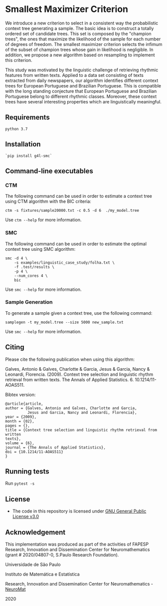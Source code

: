 # Smallest Maximizer Criterion

We introduce a new criterion to select in a consistent way the probabilistic context tree generating a sample. The basic idea is to construct a totally ordered set of candidate trees. This set is composed by the "champion trees", the ones that maximize the likelihood of the sample for each number of degrees of freedom. The smallest maximizer criterion selects the infimum of the subset of champion trees whose gain in likelihood is negligible. In addition, we propose a new algorithm based on resampling to implement this criterion.

This study was motivated by the linguistic challenge of retrieving rhythmic features from written texts. Applied to a data set consisting of texts extracted from daily newspapers, our algorithm identifies different context trees for European Portuguese and Brazilian Portuguese. This is compatible with the long standing conjecture that European Portuguese and Brazilian Portuguese belong to different rhythmic classes. Moreover, these context trees have several interesting properties which are linguistically meaningful.


## Requirements
	python 3.7


## Installation
	`pip install g4l-smc`



## Command-line executables


### CTM

The following command can be used in order to estimate a context tree using CTM algorithm with the BIC criteria:

`ctm -s fixtures/sample20000.txt -c 0.5 -d 6  ./my_model.tree`

Use `ctm --help` for more information.

### SMC

The following command can be used in order to estimate the optimal context tree using SMC algorithm:

```
smc -d 4 \
    -s examples/linguistic_case_study/folha.txt \
    -f .test/results \
    -p 4 \
    --num_cores 4 \
    bic

```

Use `smc --help` for more information.



### Sample Generation

To generate a sample given a context tree, use the following command:

```
samplegen -t my_model.tree --size 5000 new_sample.txt

```

Use `smc --help` for more information.

## Citing

Please cite the following publication when using this algorithm:

Galves, Antonio & Galves, Charlotte & Garcia, Jesus & Garcia, Nancy & Leonardi, Florencia. (2009). Context tree selection and linguistic rhythm retrieval from written texts. The Annals of Applied Statistics. 6. 10.1214/11-AOAS511.


Bibtex version:

```
@article{article,
author = {Galves, Antonio and Galves, Charlotte and Garcia,
          Jesus and Garcia, Nancy and Leonardi, Florencia},
year = {2009},
month = {02},
pages = {},
title = {Context tree selection and linguistic rhythm retrieval from written
texts},
volume = {6},
journal = {The Annals of Applied Statistics},
doi = {10.1214/11-AOAS511}
}
```

## Running tests

Run `pytest -s`

## License

* The code in this repository is licensed under [GNU General Public License v3.0](LICENSE)


## Acknowledgement

This implementation was produced as part of the activities of FAPESP Research, Innovation and Dissemination Center for Neuromathematics (grant # 2020/04807-0, S.Paulo Research Foundation).


Universidade de São Paulo

Instituto de Matemática e Estatística

Research, Innovation and Dissemination Center for Neuromathematics - [NeuroMat](https://neuromat.numec.prp.usp.br/)

2020

